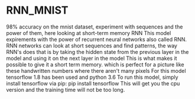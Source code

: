 # RNN_MNIST
98% accuracy on the mnist dataset, experiment with sequences and the power of them, here looking at short-term memory RNN
This model expirements with the power of recurrent neural networks also called RNN. RNN networks can look at short sequences and find
patterns, the way RNN's does that is by taking the hidden state from the previous layer in the model and using it on the next layer in the model
This is what makes it possible to give it a short term memory. which is perfect for a picture like these handwritten numbers where there aren't many pixels
For this model tensorflow 1.8 has been used and python 3.6
To run this model, simply install tensorflow via pip: pip install tensorflow
This will get you the cpu version and the training time will not be too long.

